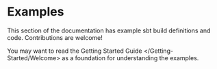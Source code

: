 Examples
========

This section of the documentation has example sbt build definitions and
code. Contributions are welcome!

You may want to read the
Getting Started Guide \</Getting-Started/Welcome\> as a foundation for
understanding the examples.
